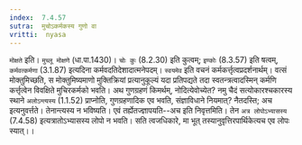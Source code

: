 ```yaml
---
index:  7.4.57
sutra:  मुचोऽकर्मकस्य गुणो वा
vritti:  nyasa
---
```


`मोक्षते` इति। `मुच्लू मोक्षणे` (धा.पा.1430)। `चोः कुः` (8.2.30) इति कुत्वम्; `इण्कोः` (8.3.57) इति षत्वम्, `कर्मवत्कर्मणा` (3.1.87) इत्यदिना कर्मवदतिदेशादात्मनेपदम्। `स्वयमेव` इति वचनं कर्मकर्त्तृत्वप्रदर्शनार्थम्। वत्सं मोक्तुमिच्छति, स मोक्तुमिष्यमाणो मुक्तिक्रियां प्रत्यानुकूल्यं यदा प्रतिपद्यते तदा स्वतन्त्रत्वादस्मिन् कर्मणि कर्त्तृत्वेन विवक्षिते मुचिरकर्मको भवति।
अथ गुणग्रहणं किमर्थम्, नोदित्येवोच्येत? नमु चैदं सत्योकारश्चकारस्य स्थाने `अलोऽन्त्यस्य` (1.1.52) प्राप्नोति, गुणग्रहणादिक एव भवति, संज्ञाविधाने नियमात्? नैतदस्ति; अच इत्यनुवर्त्तते। तेनान्त्यस्य न भविष्यति। एवं तर्ह्येतज्ज्ञापयति--अच इति निवृत्तमिति। तेन `अत्र लोपोऽभ्यासस्य` (7.4.58) इत्यत्रातोऽभ्यासस्य लोपो न भवति। सति त्वजधिकारे, मा भूत् तस्यानुवृत्तिरपार्थिकेत्यच एव लोपः स्यात्।।

